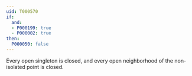 ```yaml
---
uid: T000570
if:
  and:
  - P000199: true
  - P000002: true
then:
  P000050: false
---
```

Every open singleton is closed, and every open neighborhood of the non-isolated point is closed.
